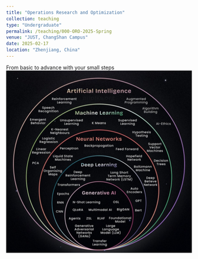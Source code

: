 ```yaml
---
title: "Operations Research and Optimization"  
collection: teaching  
type: "Undergraduate"  
permalink: /teaching/000-ORO-2025-Spring    
venue: "JUST, ChangShan Campus"  
date: 2025-02-17  
location: "Zhenjiang, China"  
---
```


From basic to advance with your small steps  <br/><img src='/images/AImethods.jpg'>


